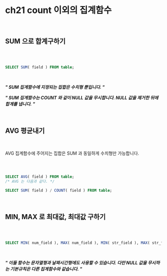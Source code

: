 # ch21 count 이외의 집계함수

<br />

## SUM 으로 합계구하기

<br />

```sql

SELECT SUM( field ) FROM table;

```

<br />

>
***" SUM 집계함수에 지정되는 집합은 수치형 뿐입니다. "***
>

>
***" SUM 집계함수는 COUNT 와 같이 NULL 값을 무시합니다. NULL 값을 제거한 뒤에 합계를 냅니다.  "***
>

<br />

## AVG 평균내기

<br />

>
AVG 집계함수에 주어지는 집합은 SUM 과 동일하게 수치형만 가능합니다.
>

<br />

```sql

SELECT AVG( field ) FROM table;
/* AVG 는 다음과 같다. */

SELECT SUM( field ) / COUNT( field ) FROM table;

```

<br />

## MIN, MAX 로 최대값, 최대값 구하기

<br />

```sql

SELECT MIN( num_field ), MAX( num_field ), MIN( str_field ), MAX( str_field ) FROM sample51;

```

<br />

>
***" 이들 함수는 문자열형과 날짜시간형에도 사용할 수 있습니다. 다만 NULL 값을 무시하는 기본규칙은 다른 집계함수와 같습니다. "***
>

<br />

